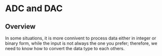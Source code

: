 # ADC and DAC

## Overview
In some situations, it is more connivent to process data either in integer or binary form, while the input is not always the one you prefer; therefore, we need to know how to convert the data type to each others.

